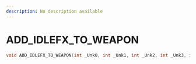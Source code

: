 ```yaml
---
description: No description available 
---
```


# ADD_IDLEFX_TO_WEAPON

```cpp
void ADD_IDLEFX_TO_WEAPON(int _Unk0, int _Unk1, int _Unk2, int _Unk3, int _Unk4);
```